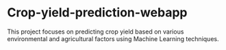 # Crop-yield-prediction-webapp
This project focuses on predicting crop yield based on various environmental and agricultural factors using Machine Learning techniques. 

